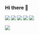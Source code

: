 ### Hi there 👋

![](https://img.shields.io/badge/Language-C++-informational?style=flat&logo=data:image/svg%2bxml;base64,A8B9CC)
![](https://img.shields.io/badge/Language-Python-informational?style=flat&logo=data:image/svg%2bxml;base64,<BASE64_DATA>)
![](https://img.shields.io/badge/Language-C-informational?style=flat&logo=data:image/svg%2bxml;base64,<BASE64_DATA>)
![](https://img.shields.io/badge/Language-Rust-informational?style=flat&logo=data:image/svg%2bxml;base64,<BASE64_DATA>)
![](https://img.shields.io/badge/Language-C#-informational?style=flat&logo=data:image/svg%2bxml;base64,<BASE64_DATA>)

<img align="center" src="https://github-readme-stats.vercel.app/api/top-langs/?username=EHanz&theme=<THEME_NAME>" />
